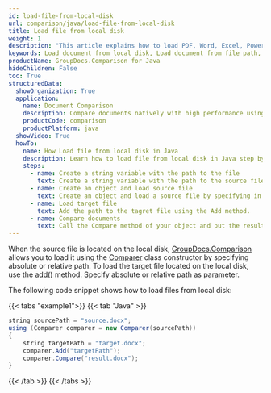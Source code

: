 ```yaml
---
id: load-file-from-local-disk
url: comparison/java/load-file-from-local-disk
title: Load file from local disk
weight: 1
description: "This article explains how to load PDF, Word, Excel, PowerPoint documents from local disk when using GroupDocs.Comparison for Java."
keywords: Load document from local disk, Load document from file path, Load document with GroupDocs.Comparison
productName: GroupDocs.Comparison for Java
hideChildren: False
toc: True
structuredData:
  showOrganization: True
  application:
    name: Document Comparison
    description: Compare documents natively with high performance using Java language and GroupDocs.Comparison for Java
    productCode: comparison
    productPlatform: java
  showVideo: True
  howTo:
    name: How Load file from local disk in Java
    description: Learn how to load file from local disk in Java step by step
    steps:
      - name: Create a string variable with the path to the file
        text: Create a string variable with the path to the source file. You may specify absolute or relative file path as per your requirements.
      - name: Create an object and load source file
        text: Create an object and load a source file by specifying in the parameter a string variable.
      - name: Load target file
        text: Add the path to the tagret file using the Add method.
      - name: Compare documents
        text: Call the Compare method of your object and put the resulting file path parameter and the options object.
---
```


When the source file is located on the local disk, [GroupDocs.Comparison](https://products.groupdocs.com/comparison/java) allows you to load it using the [Comparer](https://reference.groupdocs.com/comparison/java/com.groupdocs.comparison/comparer) class constructor by specifying absolute or relative path. To load the target file located on the local disk, use the [add()](https://reference.groupdocs.com/comparison/java/com.groupdocs.comparison/comparer/#add-java.lang.String-) method. Specify absolute or relative path as parameter.

The following code snippet shows how to load files from local disk:

{{< tabs "example1">}}
{{< tab "Java" >}}
```java
string sourcePath = "source.docx";
using (Comparer comparer = new Comparer(sourcePath))
{
    string targetPath = "target.docx";
    comparer.Add("targetPath");
    comparer.Compare("result.docx");
}
```
{{< /tab >}}
{{< /tabs >}}